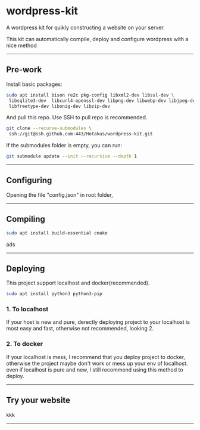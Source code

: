 # wordpress-kit

A wordpress kit for quikly constructing a website on your server.

This kit can automatically compile, deploy and configure wordpress with a nice method 



---

## Pre-work

Install basic packages:

```bash
sudo apt install bison re2c pkg-config libxml2-dev libssl-dev \ 
 libsqlite3-dev  libcurl4-openssl-dev libpng-dev libwebp-dev libjpeg-dev \
 libfreetype-dev libonig-dev libzip-dev
```

And pull this repo. Use SSH to pull repo is recommended.

```bash
git clone --recurse-submodules \
 ssh://git@ssh.github.com:443/Hotakus/wordpress-kit.git
```

If the submodules folder is empty, you can run:

```bash
git submodule update --init --recursive --depth 1
```

---

## Configuring

Opening the file "config.json" in root folder, 

---

## Compiling

```bash
sudo apt install build-essential cmake 
```

ads

---

## Deploying

This project support localhost and docker(recommended).

```bash
sudo apt install python3 python3-pip
```

### 1. To localhost

If your host is new and pure, derectly deploying project to your localhost is most easy and fast, otherwise not recommended, looking 2.



### 2. To docker

If your localhost is mess, I recommend that you deploy project to docker, otherwise the project maybe don't work or mess up your env of localhost. even if localhost is pure and new, I still recommend using this method to deploy.



---

## Try your website

kkk

---
